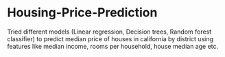 # Housing-Price-Prediction
Tried different models (Linear regression, Decision trees, Random forest classifier) to predict median price of houses in california by district using features like median income, rooms per household, house median age etc.
